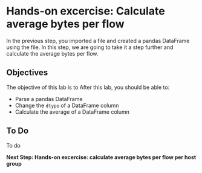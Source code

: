 # Hands-on excercise: Calculate average bytes per flow
In the previous step, you imported a file and created a pandas DataFrame using the file. In this step, we are going to take it a step further and calculate the average bytes per flow.

## Objectives

The objective of this lab is to 
After this lab, you should be able to:

* Parse a pandas DataFrame
* Change the `dtype` of a DataFrame column
* Calculate the average of a DataFrame column


## To Do

To do

**Next Step: Hands-on excercise: calculate average bytes per flow per host group**